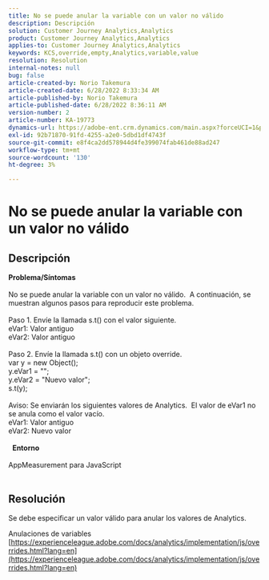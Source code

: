 ```yaml
---
title: No se puede anular la variable con un valor no válido
description: Descripción
solution: Customer Journey Analytics,Analytics
product: Customer Journey Analytics,Analytics
applies-to: Customer Journey Analytics,Analytics
keywords: KCS,override,empty,Analytics,variable,value
resolution: Resolution
internal-notes: null
bug: false
article-created-by: Norio Takemura
article-created-date: 6/28/2022 8:33:34 AM
article-published-by: Norio Takemura
article-published-date: 6/28/2022 8:36:11 AM
version-number: 2
article-number: KA-19773
dynamics-url: https://adobe-ent.crm.dynamics.com/main.aspx?forceUCI=1&pagetype=entityrecord&etn=knowledgearticle&id=620200fd-bcf6-ec11-bb3d-000d3a5b0bd2
exl-id: 92b71870-91fd-4255-a2e0-5dbd1df4743f
source-git-commit: e8f4ca2dd578944d4fe399074fab461de88ad247
workflow-type: tm+mt
source-wordcount: '130'
ht-degree: 3%

---
```


# No se puede anular la variable con un valor no válido

## Descripción

<b>Problema/Síntomas</b><br><br>No se puede anular la variable con un valor no válido.  A continuación, se muestran algunos pasos para reproducir este problema.
<br> 
<br>Paso 1. Envíe la llamada s.t() con el valor siguiente.
<br>eVar1: Valor antiguo
<br>eVar2: Valor antiguo
<br> 
<br>Paso 2. Envíe la llamada s.t() con un objeto override.
<br>var y = new Object();
<br>y.eVar1 = &quot;&quot;;
<br>y.eVar2 = &quot;Nuevo valor&quot;;
<br>s.t(y);
<br> 
<br>Aviso: Se enviarán los siguientes valores de Analytics.  El valor de eVar1 no se anula como el valor vacío.
<br>eVar1: Valor antiguo
<br>eVar2: Nuevo valor
<br> 
<br> 
<b>Entorno</b><br><br>AppMeasurement para JavaScript
<br> 

## Resolución


Se debe especificar un valor válido para anular los valores de Analytics.

Anulaciones de variables
[https://experienceleague.adobe.com/docs/analytics/implementation/js/overrides.html?lang=en](https://experienceleague.adobe.com/docs/analytics/implementation/js/overrides.html?lang=en)
